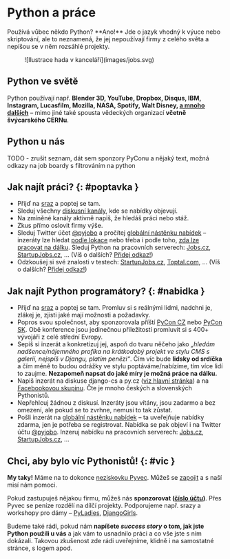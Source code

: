 # Python a práce

<div class="lead" markdown="1">
Používá vůbec někdo Python? **Ano!** Jde o jazyk vhodný k výuce nebo
skriptování, ale to neznamená, že jej nepoužívají firmy z celého světa a
nepíšou se v něm rozsáhlé projekty.
</div>

<figure class="sm" markdown="1">
![Ilustrace hada v kanceláři](images/jobs.svg)
</figure>

## Python ve světě

Python používají např. **Blender 3D, YouTube,
Dropbox, Disqus, IBM, Instagram, Lucasfilm, Mozilla, NASA, Spotify, Walt
Disney, [a mnoho dalších](https://www.python.org/about/success/)** –
mimo jiné také spousta vědeckých organizací **včetně švýcarského
CERNu**.

## Python u nás

TODO - zrušit seznam, dát sem sponzory PyConu a nějaký text, možná odkazy na job boardy s filtrováním na python

## Jak najít práci? {: #poptavka }

-   Přijď na [sraz](akce.md) a poptej se tam.
-   Sleduj všechny [diskusní kanály](index.md), kde se nabídky
    objevují.
-   Na zmíněné kanály aktivně napiš, že hledáš práci nebo stáž.
-   Zkus přímo oslovit firmy výše.
-   Sleduj Twitter účet [@pyjobo](https://twitter.com/pyjobo) a
    pročítej [globální nástěnku nabídek](https://www.python.org/jobs/)
    – inzeráty lze hledat [podle
    lokace](https://www.python.org/jobs/locations/) nebo třeba i podle
    toho, [zda lze pracovat na
    dálku](https://www.python.org/jobs/location/telecommute/). Sleduj
    Python na pracovních serverech:
    [Jobs.cz](http://www.jobs.cz/prace/?q%5B%5D=python),
    [StartupJobs.cz](https://www.startupjobs.cz/nabidky/15/python-programmer),
    ... (Víš o dalších? [Přidej
    odkaz!](https://github.com/pyvec/python.cz/edit/master/pythoncz/static/data/jobs.yml))
-   Odzkoušej si své znalosti v testech:
    [StartupJobs.cz](https://www.startupjobs.cz/test/python),
    [Toptal.com](http://www.toptal.com/python/interview-questions),
    ... (Víš o dalších? [Přidej
    odkaz!](https://github.com/pyvec/python.cz/edit/master/pythoncz/static/data/jobs.yml))

## Jak najít Python programátory? {: #nabidka }

-   Přijď na [sraz](akce.md) a poptej se tam. Promluv si s reálnými
    lidmi, nadchni je, zlákej je, zjisti jaké mají možnosti a požadavky.
-   Popros svou společnost, aby sponzorovala příští [PyCon
    CZ](http://cz.pycon.org/) nebo [PyCon SK](http://pycon.sk/). Obě
    konference jsou jedinečnou příležitostí promluvit si s 400+ vývojáři
    z celé střední Evropy.
-   Sepiš si inzerát a konkretizuj jej, aspoň do tvaru něčeho jako
    *„hledám nadšence/nájemného profíka na krátkodobý projekt ve stylu
    CMS s galerií, nejspíš v Djangu, platím penězi“*. Čím víc bude
    **lidsky od srdíčka** a čím méně to budou odrážky ve stylu
    poptáváme/nabízíme, tím více lidí to zaujme. **Nezapomeň napsat do
    jaké míry je možná práce na dálku.**
-   Napiš inzerát na diskuse django-cs a py.cz ([viz hlavní
    stránka](index.md)) a na [Facebookovou
    skupinu](https://www.facebook.com/groups/pyonieri/). Čte je mnoho
    českých a slovenských Pythonistů.
-   Nepřehlcuj žádnou z diskusí. Inzeráty jsou vítány, jsou zadarmo a
    bez omezení, ale pokud se to zvrhne, nemusí to tak zůstat.
-   Pošli inzerát na [globální nástěnku
    nabídek](https://www.python.org/community/jobs/howto/) – ta
    uveřejňuje nabídky zdarma, jen je potřeba se registrovat. Nabídka se
    pak objeví i na Twitter účtu [@pyjobo](https://twitter.com/pyjobo).
    Inzeruj nabídku na pracovních serverech:
    [Jobs.cz](http://www.jobs.cz/prace/?q%5B%5D=python),
    [StartupJobs.cz](https://www.startupjobs.cz/nabidky/15/python-programmer),
    ...

## Chci, aby bylo víc Pythonistů! {: #vic }

**My taky!** Máme na to dokonce [neziskovku Pyvec](http://pyvec.org/).
Můžeš se [zapojit](zapojse.md) a s naší misí nám pomoci.

Pokud zastupuješ nějakou firmu, můžeš nás **sponzorovat ([číslo
účtu](https://www.fio.cz/scgi-bin/hermes/dz-transparent.cgi?ID_ucet=2600260438))**.
Přes Pyvec se peníze rozdělí na dílčí projekty. Podporujeme např. srazy
a workshopy pro dámy – [PyLadies](http://pyladies.cz),
[DjangoGirls](http://djangogirls.org).

Budeme také rádi, pokud nám **napíšete *success story* o tom, jak jste
Python použili u vás** a jak vám to usnadnilo práci a co vše jste s ním
dokázali. Takovou zkušenost zde rádi uveřejníme, klidně i na samostatné
stránce, s logem apod.
